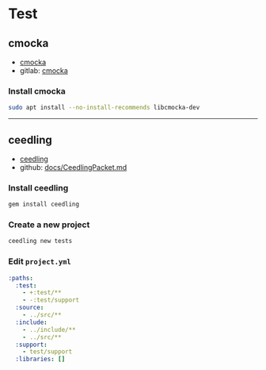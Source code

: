 # Test

## cmocka

- [cmocka](https://cmocka.org/)
- gitlab: [cmocka](https://gitlab.com/cmocka/cmocka)

### Install cmocka

```bash
sudo apt install --no-install-recommends libcmocka-dev
```

---

## ceedling

- [ceedling](https://www.throwtheswitch.org/ceedling)
- github: [docs/CeedlingPacket.md](https://github.com/ThrowTheSwitch/Ceedling/blob/master/docs/CeedlingPacket.md)

### Install ceedling

```bash
gem install ceedling
```

### Create a new project

```bash
ceedling new tests
```

### Edit `project.yml`

```yaml
:paths:
  :test:
    - +:test/**
    - -:test/support
  :source:
    - ../src/**
  :include:
    - ../include/**
    - ../src/**
  :support:
    - test/support
  :libraries: []
```

